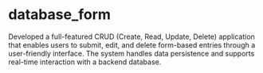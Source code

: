 # database_form
Developed a full-featured CRUD (Create, Read, Update, Delete) application that enables users to submit, edit, and delete form-based entries through a user-friendly interface. The system handles data persistence and supports real-time interaction with a backend database.
